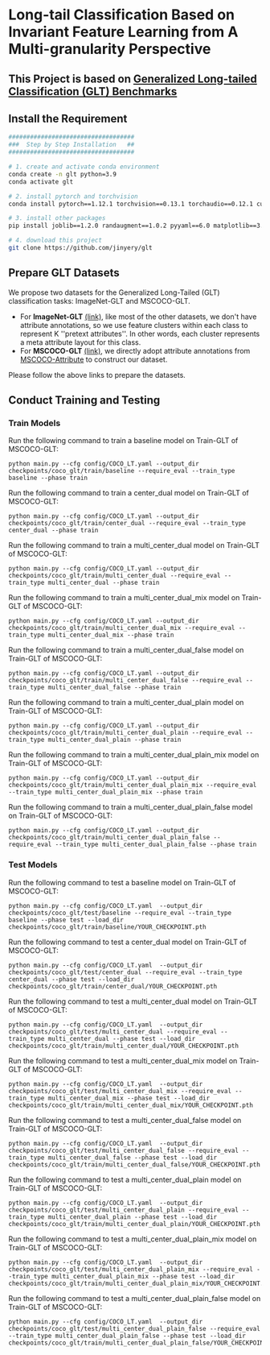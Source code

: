 # Long-tail Classification Based on Invariant Feature Learning from A Multi-granularity Perspective
## This Project is based on [Generalized Long-tailed Classification (GLT) Benchmarks](https://github.com/KaihuaTang/Generalized-Long-Tailed-Benchmarks.pytorch)

## Install the Requirement
```bash
###################################
###  Step by Step Installation   ##
###################################

# 1. create and activate conda environment
conda create -n glt python=3.9
conda activate glt

# 2. install pytorch and torchvision
conda install pytorch==1.12.1 torchvision==0.13.1 torchaudio==0.12.1 cudatoolkit=11.3 -c pytorch

# 3. install other packages
pip install joblib==1.2.0 randaugment==1.0.2 pyyaml==6.0 matplotlib==3.7.1 tqdm==4.65.0 scikit-learn==1.2.2

# 4. download this project
git clone https://github.com/jinyery/glt
```

## Prepare GLT Datasets
We propose two datasets for the Generalized Long-Tailed (GLT) classification tasks: ImageNet-GLT and MSCOCO-GLT. 
- For **ImageNet-GLT** [(link)](https://github.com/KaihuaTang/Generalized-Long-Tailed-Benchmarks.pytorch/tree/main/_ImageNetGeneration), like most of the other datasets, we don't have attribute annotations, so we use feature clusters within each class to represent K ''pretext attributes''. In other words, each cluster represents a meta attribute layout for this class.
- For **MSCOCO-GLT** [(link)](https://github.com/KaihuaTang/Generalized-Long-Tailed-Benchmarks.pytorch/tree/main/_COCOGeneration), we directly adopt attribute annotations from [MSCOCO-Attribute](https://github.com/genp/cocottributes) to construct our dataset.

Please follow the above links to prepare the datasets.

## Conduct Training and Testing

### Train Models
Run the following command to train a baseline model on Train-GLT of MSCOCO-GLT:
```
python main.py --cfg config/COCO_LT.yaml --output_dir checkpoints/coco_glt/train/baseline --require_eval --train_type baseline --phase train
```

Run the following command to train a center_dual model on Train-GLT of MSCOCO-GLT:
```
python main.py --cfg config/COCO_LT.yaml --output_dir checkpoints/coco_glt/train/center_dual --require_eval --train_type center_dual --phase train
```

Run the following command to train a multi_center_dual model on Train-GLT of MSCOCO-GLT:
```
python main.py --cfg config/COCO_LT.yaml --output_dir checkpoints/coco_glt/train/multi_center_dual --require_eval --train_type multi_center_dual --phase train
```

Run the following command to train a multi_center_dual_mix model on Train-GLT of MSCOCO-GLT:
```
python main.py --cfg config/COCO_LT.yaml --output_dir checkpoints/coco_glt/train/multi_center_dual_mix --require_eval --train_type multi_center_dual_mix --phase train
```

Run the following command to train a multi_center_dual_false model on Train-GLT of MSCOCO-GLT:
```
python main.py --cfg config/COCO_LT.yaml --output_dir checkpoints/coco_glt/train/multi_center_dual_false --require_eval --train_type multi_center_dual_false --phase train
```

Run the following command to train a multi_center_dual_plain model on Train-GLT of MSCOCO-GLT:
```
python main.py --cfg config/COCO_LT.yaml --output_dir checkpoints/coco_glt/train/multi_center_dual_plain --require_eval --train_type multi_center_dual_plain --phase train
```

Run the following command to train a multi_center_dual_plain_mix model on Train-GLT of MSCOCO-GLT:
```
python main.py --cfg config/COCO_LT.yaml --output_dir checkpoints/coco_glt/train/multi_center_dual_plain_mix --require_eval --train_type multi_center_dual_plain_mix --phase train
```

Run the following command to train a multi_center_dual_plain_false model on Train-GLT of MSCOCO-GLT:
```
python main.py --cfg config/COCO_LT.yaml --output_dir checkpoints/coco_glt/train/multi_center_dual_plain_false --require_eval --train_type multi_center_dual_plain_false --phase train
```


### Test Models
Run the following command to test a baseline model on Train-GLT of MSCOCO-GLT:
```
python main.py --cfg config/COCO_LT.yaml  --output_dir checkpoints/coco_glt/test/baseline --require_eval --train_type baseline --phase test --load_dir checkpoints/coco_glt/train/baseline/YOUR_CHECKPOINT.pth
```

Run the following command to test a center_dual model on Train-GLT of MSCOCO-GLT:
```
python main.py --cfg config/COCO_LT.yaml  --output_dir checkpoints/coco_glt/test/center_dual --require_eval --train_type center_dual --phase test --load_dir checkpoints/coco_glt/train/center_dual/YOUR_CHECKPOINT.pth
```

Run the following command to test a multi_center_dual model on Train-GLT of MSCOCO-GLT:
```
python main.py --cfg config/COCO_LT.yaml  --output_dir checkpoints/coco_glt/test/multi_center_dual --require_eval --train_type multi_center_dual --phase test --load_dir checkpoints/coco_glt/train/multi_center_dual/YOUR_CHECKPOINT.pth
```

Run the following command to test a multi_center_dual_mix model on Train-GLT of MSCOCO-GLT:
```
python main.py --cfg config/COCO_LT.yaml  --output_dir checkpoints/coco_glt/test/multi_center_dual_mix --require_eval --train_type multi_center_dual_mix --phase test --load_dir checkpoints/coco_glt/train/multi_center_dual_mix/YOUR_CHECKPOINT.pth
```

Run the following command to test a multi_center_dual_false model on Train-GLT of MSCOCO-GLT:
```
python main.py --cfg config/COCO_LT.yaml  --output_dir checkpoints/coco_glt/test/multi_center_dual_false --require_eval --train_type multi_center_dual_false --phase test --load_dir checkpoints/coco_glt/train/multi_center_dual_false/YOUR_CHECKPOINT.pth
```

Run the following command to test a multi_center_dual_plain model on Train-GLT of MSCOCO-GLT:
```
python main.py --cfg config/COCO_LT.yaml  --output_dir checkpoints/coco_glt/test/multi_center_dual_plain --require_eval --train_type multi_center_dual_plain --phase test --load_dir checkpoints/coco_glt/train/multi_center_dual_plain/YOUR_CHECKPOINT.pth
```

Run the following command to test a multi_center_dual_plain_mix model on Train-GLT of MSCOCO-GLT:
```
python main.py --cfg config/COCO_LT.yaml  --output_dir checkpoints/coco_glt/test/multi_center_dual_plain_mix --require_eval --train_type multi_center_dual_plain_mix --phase test --load_dir checkpoints/coco_glt/train/multi_center_dual_plain_mix/YOUR_CHECKPOINT.pth
```

Run the following command to test a multi_center_dual_plain_false model on Train-GLT of MSCOCO-GLT:
```
python main.py --cfg config/COCO_LT.yaml  --output_dir checkpoints/coco_glt/test/multi_center_dual_plain_false --require_eval --train_type multi_center_dual_plain_false --phase test --load_dir checkpoints/coco_glt/train/multi_center_dual_plain_false/YOUR_CHECKPOINT.pth
```
